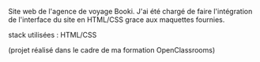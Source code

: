Site web de l'agence de voyage Booki. J'ai été chargé de faire l'intégration de l'interface du site en HTML/CSS grace aux maquettes fournies.

stack utilisées : HTML/CSS

(projet réalisé dans le cadre de ma formation OpenClassrooms)
